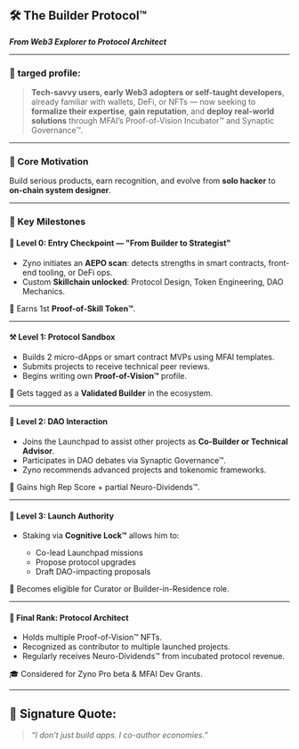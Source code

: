 
## 🛠️ **The Builder Protocol™**

***From Web3 Explorer to Protocol Architect***

---

### 🔎 **targed profile:**

> **Tech-savvy users, early Web3 adopters or self-taught developers**, already familiar with wallets, DeFi, or NFTs — now seeking to **formalize their expertise**, **gain reputation**, and **deploy real-world solutions** through MFAI’s Proof-of-Vision Incubator™ and Synaptic Governance™.

---

### 🧬 Core Motivation

Build serious products, earn recognition, and evolve from **solo hacker** to **on-chain system designer**.

---

### 🧠 Key Milestones

#### 🧩 **Level 0: Entry Checkpoint — "From Builder to Strategist"**

* Zyno initiates an **AEPO scan**: detects strengths in smart contracts, front-end tooling, or DeFi ops.
* Custom **Skillchain unlocked**: Protocol Design, Token Engineering, DAO Mechanics.

🎁 Earns 1st **Proof-of-Skill Token™**.

---

#### ⚒️ **Level 1: Protocol Sandbox**

* Builds 2 micro-dApps or smart contract MVPs using MFAI templates.
* Submits projects to receive technical peer reviews.
* Begins writing own **Proof-of-Vision™** profile.

🎁 Gets tagged as a **Validated Builder** in the ecosystem.

---

#### 🧠 **Level 2: DAO Interaction**

* Joins the Launchpad to assist other projects as **Co-Builder or Technical Advisor**.
* Participates in DAO debates via Synaptic Governance™.
* Zyno recommends advanced projects and tokenomic frameworks.

🎁 Gains high Rep Score + partial Neuro-Dividends™.

---

#### 🧭 **Level 3: Launch Authority**

* Staking via **Cognitive Lock™** allows him to:

  * Co-lead Launchpad missions
  * Propose protocol upgrades
  * Draft DAO-impacting proposals

🎁 Becomes eligible for Curator or Builder-in-Residence role.

---

#### 👑 **Final Rank: Protocol Architect**

* Holds multiple Proof-of-Vision™ NFTs.
* Recognized as contributor to multiple launched projects.
* Regularly receives Neuro-Dividends™ from incubated protocol revenue.

🎓 Considered for Zyno Pro beta & MFAI Dev Grants.

---

## 🧠 Signature Quote:

> *“I don’t just build apps. I co-author economies.”*

